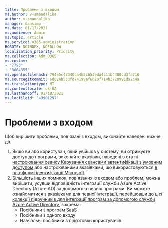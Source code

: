 ```yaml
---
title: Проблеми з входом
ms.author: v-smandalika
author: v-smandalika
manager: dansimp
ms.date: 01/17/2021
ms.audience: Admin
ms.topic: article
ms.service: o365-administration
ROBOTS: NOINDEX, NOFOLLOW
localization_priority: Priority
ms.collection: Adm_O365
ms.custom:
- "7793"
- "9004355"
ms.openlocfilehash: 794e5c43340ba4b5c653eda4c11b4480cd3fa710
ms.sourcegitcommit: 6d02eb533fd74199af6b20f714b3720991da2c4a
ms.translationtype: MT
ms.contentlocale: uk-UA
ms.lasthandoff: 01/18/2021
ms.locfileid: "49901297"
---
```

# <a name="sign-out-issues"></a>Проблеми з входом

Щоб вирішити проблеми, пов'язані з входом, виконайте наведені нижче дії.

1. Якщо ви або користувач, який увійшов у систему, ви отримуєте доступ до програми, виконайте вказівки, наведені в статті [настроювання сеансу Керування сеансами автентифікації з умовним доступом](https://docs.microsoft.com/azure/active-directory/conditional-access/howto-conditional-access-session-lifetime) або настроюваними вказівками, що використовуються [в платформі ідентифікації Microsoft](https://docs.microsoft.com/azure/active-directory/develop/active-directory-configurable-token-lifetimes).
2. Більшість інших помилок, пов'язаних із входом або проблем, можна вирішити, усувши відповідність інтеграції служби Azure Active Directory (Azure AD) за допомогою певної програми. Ви можете ознайомитися з вказівками для певної інтеграції, перейшовши до цієї [колекції підручників для інтеграції програм за допомогою служби Azure Active Directory](https://docs.microsoft.com/azure/active-directory/saas-apps/tutorial-list), зокрема:
    - Посібники з програм SaaS
    - Посібники з одного входу
    - Навчальні посібники з підготовки користувачів